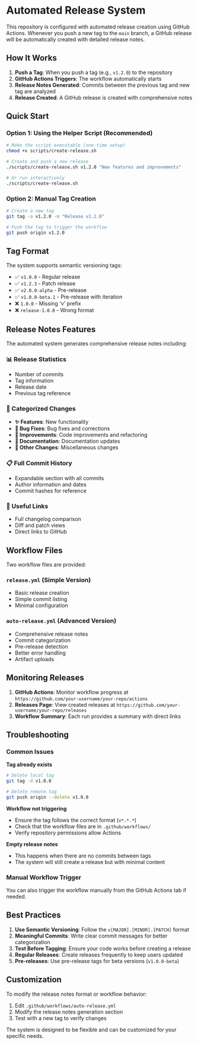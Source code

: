 # Automated Release System

This repository is configured with automated release creation using GitHub Actions. Whenever you push a new tag to the `main` branch, a GitHub release will be automatically created with detailed release notes.

## How It Works

1. **Push a Tag**: When you push a tag (e.g., `v1.2.0`) to the repository
2. **GitHub Actions Triggers**: The workflow automatically starts
3. **Release Notes Generated**: Commits between the previous tag and new tag are analyzed
4. **Release Created**: A GitHub release is created with comprehensive notes

## Quick Start

### Option 1: Using the Helper Script (Recommended)

```bash
# Make the script executable (one-time setup)
chmod +x scripts/create-release.sh

# Create and push a new release
./scripts/create-release.sh v1.2.0 "New features and improvements"

# Or run interactively
./scripts/create-release.sh
```

### Option 2: Manual Tag Creation

```bash
# Create a new tag
git tag -a v1.2.0 -m "Release v1.2.0"

# Push the tag to trigger the workflow
git push origin v1.2.0
```

## Tag Format

The system supports semantic versioning tags:

- ✅ `v1.0.0` - Regular release
- ✅ `v1.2.3` - Patch release  
- ✅ `v2.0.0-alpha` - Pre-release
- ✅ `v1.0.0-beta.1` - Pre-release with iteration
- ❌ `1.0.0` - Missing 'v' prefix
- ❌ `release-1.0.0` - Wrong format

## Release Notes Features

The automated system generates comprehensive release notes including:

### 📊 Release Statistics
- Number of commits
- Tag information
- Release date
- Previous tag reference

### 🔄 Categorized Changes
- **✨ Features**: New functionality
- **🐛 Bug Fixes**: Bug fixes and corrections
- **🔧 Improvements**: Code improvements and refactoring
- **📝 Documentation**: Documentation updates
- **🔀 Other Changes**: Miscellaneous changes

### 📋 Full Commit History
- Expandable section with all commits
- Author information and dates
- Commit hashes for reference

### 🔗 Useful Links
- Full changelog comparison
- Diff and patch views
- Direct links to GitHub

## Workflow Files

Two workflow files are provided:

### `release.yml` (Simple Version)
- Basic release creation
- Simple commit listing
- Minimal configuration

### `auto-release.yml` (Advanced Version)
- Comprehensive release notes
- Commit categorization
- Pre-release detection
- Better error handling
- Artifact uploads

## Monitoring Releases

1. **GitHub Actions**: Monitor workflow progress at `https://github.com/your-username/your-repo/actions`
2. **Releases Page**: View created releases at `https://github.com/your-username/your-repo/releases`
3. **Workflow Summary**: Each run provides a summary with direct links

## Troubleshooting

### Common Issues

**Tag already exists**
```bash
# Delete local tag
git tag -d v1.0.0

# Delete remote tag
git push origin --delete v1.0.0
```

**Workflow not triggering**
- Ensure the tag follows the correct format (`v*.*.*`)
- Check that the workflow files are in `.github/workflows/`
- Verify repository permissions allow Actions

**Empty release notes**
- This happens when there are no commits between tags
- The system will still create a release but with minimal content

### Manual Workflow Trigger

You can also trigger the workflow manually from the GitHub Actions tab if needed.

## Best Practices

1. **Use Semantic Versioning**: Follow the `v[MAJOR].[MINOR].[PATCH]` format
2. **Meaningful Commits**: Write clear commit messages for better categorization
3. **Test Before Tagging**: Ensure your code works before creating a release
4. **Regular Releases**: Create releases frequently to keep users updated
5. **Pre-releases**: Use pre-release tags for beta versions (`v1.0.0-beta`)

## Customization

To modify the release notes format or workflow behavior:

1. Edit `.github/workflows/auto-release.yml`
2. Modify the release notes generation section
3. Test with a new tag to verify changes

The system is designed to be flexible and can be customized for your specific needs.
